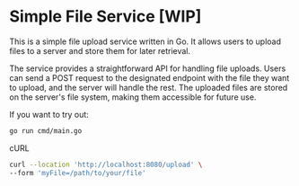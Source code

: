 # Simple File Service [WIP]

This is a simple file upload service written in Go. It allows users to upload files to a server and store them for later retrieval.

The service provides a straightforward API for handling file uploads. Users can send a POST request to the designated endpoint with the file they want to upload, and the server will handle the rest. The uploaded files are stored on the server's file system, making them accessible for future use.

If you want to try out:

```sh
go run cmd/main.go
```

cURL

```sh
curl --location 'http://localhost:8080/upload' \
--form 'myFile=/path/to/your/file'
```
